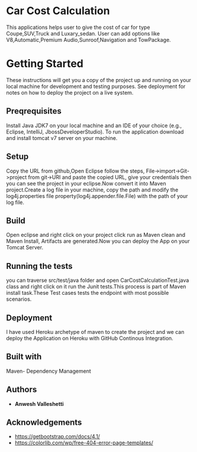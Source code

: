 # Car Cost Calculation
This applications helps user to give the cost of car for type Coupe,SUV,Truck and Luxary_sedan. User can add options like V8,Automatic,Premium Audio,Sunroof,Navigation and TowPackage.
# Getting Started
These instructions will get you a copy of the project up and running on your local machine for development and testing purposes. See deployment for notes on how to deploy the project on a live system.
## Preqrequisites ##
Install Java JDK7 on your local machine and an IDE of your choice (e.g., Eclipse, IntelliJ, JbossDeveloperStudio). To run the application download and install tomcat v7 server on your machine.
## Setup ###
Copy the URL from github,Open Eclipse follow the steps, File->import->Git->project from git->URI and paste the copied URL, give your credentials then you can see the project in your eclipse.Now convert it into Maven project.Create a log file in your machine, copy the path and modify the log4j.properties file property(log4j.appender.file.File) with the path of your log file.  
## Build ##
Open eclipse and right click on your project click run as Maven clean and Maven Install, Artifacts are generated.Now you can deploy the App on your Tomcat Server.
## Running the tests ##
you can traverse src/test/java folder and open CarCostCalculationTest.java class and right click on it run the Junit tests.This process is part of Maven install task.These Test cases tests the endpoint with most possible scenarios.
## Deployment ##
I have used Heroku archetype of maven to create the project and we can deploy the Application on Heroku with GitHub Continous Integration.
## Built with ##
Maven- Dependency Management
## Authors ##
* **Anwesh Valleshetti**
## Acknowledgements ##
* https://getbootstrap.com/docs/4.1/
* https://colorlib.com/wp/free-404-error-page-templates/
